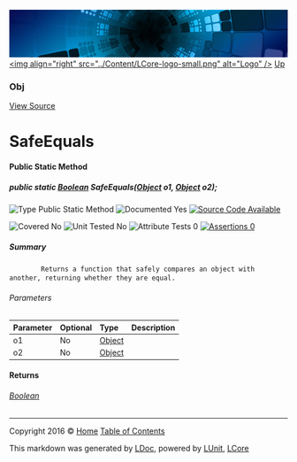 ![](../Content/LCore-banner-small.png "")
[&lt;img align=&quot;right&quot; src=&quot;../Content/LCore-logo-small.png&quot; alt=&quot;Logo&quot; /&gt;](../../README.md)
[Up](Obj.md)

### Obj
[View Source](../Extensions/Methods/L.cs)

# SafeEquals

#### Public Static Method

##### public static <a href="https://msdn.microsoft.com/en-us/library/system.boolean.aspx" alt="">Boolean</a> SafeEquals(<a href="https://msdn.microsoft.com/en-us/library/system.object.aspx" alt="">Object</a> o1, <a href="https://msdn.microsoft.com/en-us/library/system.object.aspx" alt="">Object</a> o2);

![Type Public Static Method](http://b.repl.ca/v1/Type-Public%20Static%20Method-blue.png "")     ![Documented Yes](http://b.repl.ca/v1/Documented-Yes-brightgreen.png "") [![Source Code Available](http://b.repl.ca/v1/Source%20Code-Available-brightgreen.png "")](../Extensions/Methods/L.cs#L)

![Covered No](http://b.repl.ca/v1/Covered-No-red.png "") ![Unit Tested No](http://b.repl.ca/v1/Unit%20Tested-No-lightgrey.png "") ![Attribute Tests 0](http://b.repl.ca/v1/Attribute%20Tests-0-lightgrey.png "") [![Assertions 0](http://b.repl.ca/v1/Assertions-0-lightgrey.png "")](../Extensions/Methods/L.cs)

##### Summary

            Returns a function that safely compares an object with another, returning whether they are equal.
            

###### Parameters

Parameter | Optional | Type | Description
:---  | :---  | :---  | :--- 
o1 | No | [Object](https://msdn.microsoft.com/en-us/library/system.object.aspx) | 
o2 | No | [Object](https://msdn.microsoft.com/en-us/library/system.object.aspx) | 


#### Returns

###### [Boolean](https://msdn.microsoft.com/en-us/library/system.boolean.aspx)



---

Copyright 2016 &copy; [Home](../../README.md) [Table of Contents](../../TableOfContents.md)

This markdown was generated by [LDoc](https://github.com/CodeSingularity/LDoc), powered by [LUnit](https://github.com/CodeSingularity/LUnit), [LCore](https://github.com/CodeSingularity/LCore)
